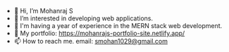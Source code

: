 - 👋 Hi, I’m Mohanraj S
- 👀 I’m interested in developing web applications.
- 🌱 I'm having a year of experience in the MERN stack web development.  
- 💞️ My portfolio: https://mohanrajs-portfolio-site.netlify.app/
- 📫 How to reach me. email: smohan1029@gmail.com

<!---
mohanraj-exe/mohanraj-exe is a ✨ special ✨ repository because its `README.md` (this file) appears on your GitHub profile.
You can click the Preview link to take a look at your changes.
--->
